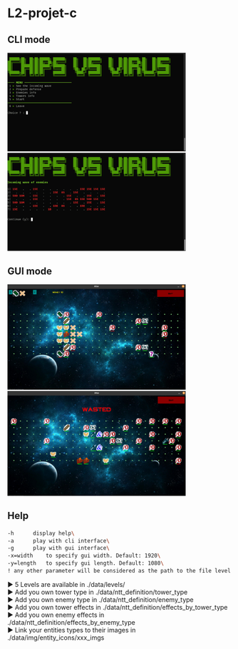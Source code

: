 # L2-projet-c

## CLI mode
<div style="display: inline-block;">
<img src="data/img/other/cli_view_1.png" width="400">
<img src="data/img/other/cli_view_2.png" width="400">
</div>

## GUI mode
<div style="display: inline-block;">
<img src="data/img/other/gui_view_1.png" width="400">
<img src="data/img/other/gui_view_2.png" width="400">
</div>


## Help
```bash
-h      display help\
-a      play with cli interface\
-g      play with gui interface\
-x=width    to specify gui width. Default: 1920\
-y=length   to specify gui length. Default: 1080\
! any other parameter will be considered as the path to the file level
```
► 5 Levels are available in ./data/levels/\
► Add you own tower type in ./data/ntt_definition/tower_type\
► Add you own enemy type in ./data/ntt_definition/enemy_type\
► Add you own tower effects in ./data/ntt_definition/effects_by_tower_type\
► Add you own enemy effects in ./data/ntt_definition/effects_by_enemy_type\
► Link your entities types to their images in ./data/img/entity_icons/xxx_imgs
